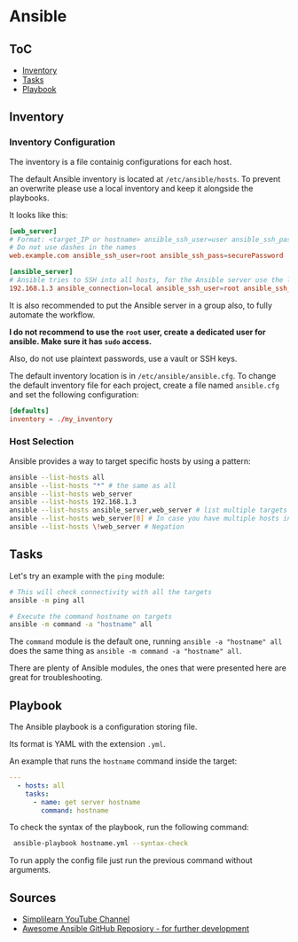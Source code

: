 # Ansible

## ToC

* [Inventory](#inventory)
* [Tasks](#tasks)
* [Playbook](#playbook)

## Inventory

### Inventory Configuration

The inventory is a file containig configurations for each host.

The default Ansible inventory is located at `/etc/ansible/hosts`. To prevent an overwrite please use a local inventory and keep it alongside the playbooks.

It looks like this:

```conf
[web_server]
# Format: <target_IP or hostname> ansible_ssh_user=user ansible_ssh_pass=password
# Do not use dashes in the names
web.example.com ansible_ssh_user=root ansible_ssh_pass=securePassword

[ansible_server]
# Ansible tries to SSH into all hosts, for the Ansible server use the local connection type
192.168.1.3 ansible_connection=local ansible_ssh_user=root ansible_ssh_pass=securePassword
```

It is also recommended to put the Ansible server in a group also, to fully automate the workflow.

**I do not recommend to use the `root` user, create a dedicated user for ansible. Make sure it has `sudo` access.**

Also, do not use plaintext passwords, use a vault or SSH keys.

The default inventory location is in `/etc/ansible/ansible.cfg`. To change the default inventory file for each project, create a file named `ansible.cfg` and set the following configuration:

```conf
[defaults]
inventory = ./my_inventory
```

### Host Selection

Ansible provides a way to target specific hosts by using a pattern:

```bash
ansible --list-hosts all
ansible --list-hosts "*" # the same as all
ansible --list-hosts web_server
ansible --list-hosts 192.168.1.3
ansible --list-hosts ansible_server,web_server # list multiple targets
ansible --list-hosts web_server[0] # In case you have multiple hosts in a group and you want only the first one
ansible --list-hosts \!web_server # Negation
```

## Tasks

Let's try an example with the `ping` module:

```bash
# This will check connectivity with all the targets
ansible -m ping all

# Execute the command hostname on targets
ansible -m command -a "hostname" all
```

The `command` module is the default one, running `ansible -a "hostname" all` does the same thing as `ansible -m command -a "hostname" all`.

There are plenty of Ansible modules, the ones that were presented here are great for troubleshooting.

## Playbook

The Ansible playbook is a configuration storing file.

Its format is YAML with the extension ```.yml```.

An example that runs the `hostname` command inside the target:

```yaml
---
  - hosts: all
    tasks:
      - name: get server hostname
        command: hostname
```

To check the syntax of the playbook, run the following command:

```bash
 ansible-playbook hostname.yml --syntax-check
```

To run apply the config file just run the previous command without arguments.

## Sources

* [Simplilearn YouTube Channel](https://www.youtube.com/watch?v=EcnqJbxBcM0)
* [Awesome Ansible GitHub Reposiory - for further development](https://github.com/KeyboardInterrupt/awesome-ansible)
